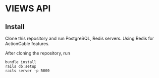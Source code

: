 # VIEWS API


## Install

Clone this repository and run PostgreSQL, Redis servers.
Using Redis for ActionCable features.

After cloning the repository, run

```
bundle install
rails db:setup
rails server -p 5000
```

